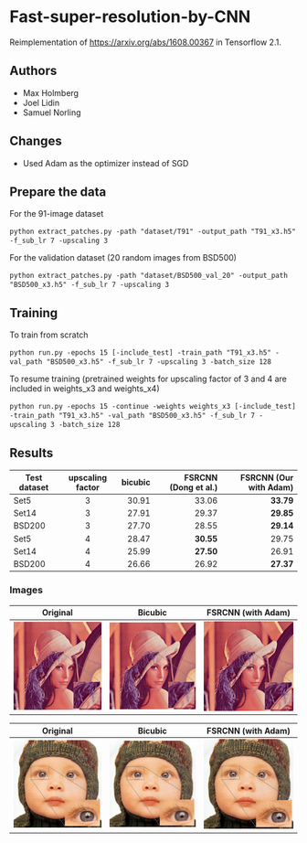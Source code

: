 # Fast-super-resolution-by-CNN

Reimplementation of https://arxiv.org/abs/1608.00367 in Tensorflow 2.1. 

## Authors
* Max Holmberg
* Joel Lidin
* Samuel Norling

## Changes
  * Used Adam as the optimizer instead of SGD

## Prepare the data
For the 91-image dataset
```
python extract_patches.py -path "dataset/T91" -output_path "T91_x3.h5" -f_sub_lr 7 -upscaling 3
```

For the validation dataset (20 random images from BSD500)
```
python extract_patches.py -path "dataset/BSD500_val_20" -output_path "BSD500_x3.h5" -f_sub_lr 7 -upscaling 3
```


## Training
To train from scratch 
```
python run.py -epochs 15 [-include_test] -train_path "T91_x3.h5" -val_path "BSD500_x3.h5" -f_sub_lr 7 -upscaling 3 -batch_size 128
```
To resume training (pretrained weights for upscaling factor of 3 and 4 are included in weights_x3 and weights_x4)
```
python run.py -epochs 15 -continue -weights weights_x3 [-include_test] -train_path "T91_x3.h5" -val_path "BSD500_x3.h5" -f_sub_lr 7 -upscaling 3 -batch_size 128 
```




## Results

| Test dataset        | upscaling factor | bicubic | FSRCNN (Dong et al.)  | FSRCNN (Our with Adam)  |
| ------------- |:-------------:|-------------:|-------------:| -----:|
| Set5      | 3 | 30.91 | 33.06 | **33.79** |
| Set14     | 3 | 27.91 | 29.37 | **29.85** |
| BSD200    | 3 | 27.70 | 28.55 | **29.14** |
| Set5      | 4 | 28.47 | **30.55** | 29.75 |
| Set14     | 4 | 25.99 | **27.50** | 26.91 |
| BSD200    | 4 | 26.66 | 26.92 | **27.37** |

### Images
Original                   | Bicubic                   | FSRCNN (with Adam)
:-------------------------:|:-------------------------:|:-------------------------:
![](results/hr_result_lenna.png)   |  ![](results/bicubic_result_lenna.png) | ![](results/pred_result_lenna.png)

Original                   | Bicubic                   | FSRCNN (with Adam)
:-------------------------:|:-------------------------:|:-------------------------:
![](results/hr_result_baby.png)   |  ![](results/bicubic_result_baby.png) | ![](results/pred_result_baby.png)
